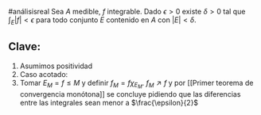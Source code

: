 #análisisreal 
Sea $A$ medible, $f$ integrable. Dado $\epsilon >0$ existe $\delta>0$ tal que $\int_{E}| f| < \epsilon$ para todo conjunto $E$ contenido en $A$ con $|E|<\delta$.

## Clave:
1. Asumimos positividad
2. Caso acotado:
3. Tomar $E_{M}={f\leq M}$ y definir $f_{M}=f \chi_{E_{M}}$. $f_{M} \nearrow f$ y por [[Primer teorema de convergencia monótona]] se concluye pidiendo que las diferencias entre las integrales sean menor a $\frac{\epsilon}{2}$
